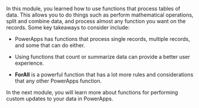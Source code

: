 In this module, you learned how to use functions that process tables of
data. This allows you to do things such as perform mathematical
operations, split and combine data, and process almost any function you
want on the records. Some key takeaways to consider include:

-   PowerApps has functions that process single records, multiple
    records, and some that can do either.

-   Using functions that count or summarize data can provide a better
    user experience.

-   **ForAll** is a powerful function that has a lot more rules and
    considerations that any other PowerApps function.

In the next module, you will learn more about functions for performing
custom updates to your data in PowerApps. 
